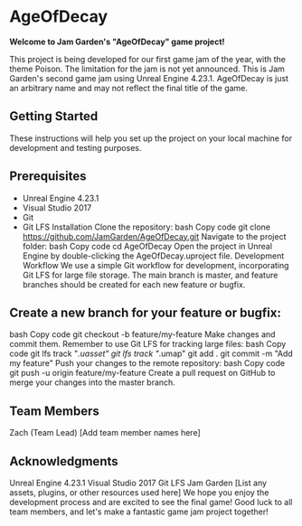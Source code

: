 # AgeOfDecay
**Welcome to Jam Garden's "AgeOfDecay" game project!**

This project is being developed for our first game jam of the year, with the theme Poison. The limitation for the jam is not yet announced. This is Jam Garden's second game jam using Unreal Engine 4.23.1. AgeOfDecay is just an arbitrary name and may not reflect the final title of the game.

## Getting Started
These instructions will help you set up the project on your local machine for development and testing purposes.

## Prerequisites
* Unreal Engine 4.23.1
* Visual Studio 2017
* Git
* Git LFS
Installation
Clone the repository:
bash
Copy code
git clone https://github.com/JamGarden/AgeOfDecay.git
Navigate to the project folder:
bash
Copy code
cd AgeOfDecay
Open the project in Unreal Engine by double-clicking the AgeOfDecay.uproject file.
Development Workflow
We use a simple Git workflow for development, incorporating Git LFS for large file storage. The main branch is master, and feature branches should be created for each new feature or bugfix.

## Create a new branch for your feature or bugfix:
bash
Copy code
git checkout -b feature/my-feature
Make changes and commit them. Remember to use Git LFS for tracking large files:
bash
Copy code
git lfs track "*.uasset"
git lfs track "*.umap"
git add .
git commit -m "Add my feature"
Push your changes to the remote repository:
bash
Copy code
git push -u origin feature/my-feature
Create a pull request on GitHub to merge your changes into the master branch.
## Team Members
Zach (Team Lead)
[Add team member names here]
## Acknowledgments
Unreal Engine 4.23.1
Visual Studio 2017
Git LFS
Jam Garden
[List any assets, plugins, or other resources used here]
We hope you enjoy the development process and are excited to see the final game! Good luck to all team members, and let's make a fantastic game jam project together!
